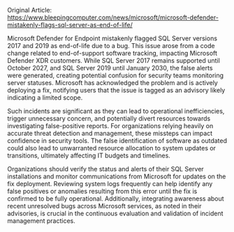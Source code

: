 Original Article: https://www.bleepingcomputer.com/news/microsoft/microsoft-defender-mistakenly-flags-sql-server-as-end-of-life/

Microsoft Defender for Endpoint mistakenly flagged SQL Server versions 2017 and 2019 as end-of-life due to a bug. This issue arose from a code change related to end-of-support software tracking, impacting Microsoft Defender XDR customers. While SQL Server 2017 remains supported until October 2027, and SQL Server 2019 until January 2030, the false alerts were generated, creating potential confusion for security teams monitoring server statuses. Microsoft has acknowledged the problem and is actively deploying a fix, notifying users that the issue is tagged as an advisory likely indicating a limited scope.

Such incidents are significant as they can lead to operational inefficiencies, trigger unnecessary concern, and potentially divert resources towards investigating false-positive reports. For organizations relying heavily on accurate threat detection and management, these missteps can impact confidence in security tools. The false identification of software as outdated could also lead to unwarranted resource allocation to system updates or transitions, ultimately affecting IT budgets and timelines.

Organizations should verify the status and alerts of their SQL Server installations and monitor communications from Microsoft for updates on the fix deployment. Reviewing system logs frequently can help identify any false positives or anomalies resulting from this error until the fix is confirmed to be fully operational. Additionally, integrating awareness about recent unresolved bugs across Microsoft services, as noted in their advisories, is crucial in the continuous evaluation and validation of incident management practices.